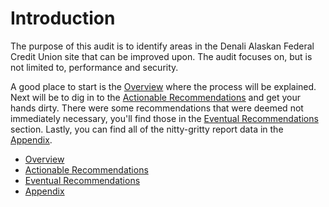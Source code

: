 Introduction
=======

The purpose of this audit is to identify areas in the Denali Alaskan Federal Credit Union site that can be improved upon. The audit focuses on, but is not limited to, performance and security.

A good place to start is the [Overview](overview.md) where the process will be explained. Next will be to dig in to the [Actionable Recommendations](actionable_recommendations.md) and get your hands dirty. There were some recommendations that were deemed not immediately necessary, you'll find those in the [Eventual Recommendations](down_the_road_recommendations.md) section. Lastly, you can find all of the nitty-gritty report data in the [Appendix](appendix.md).

* [Overview](overview.md)
* [Actionable Recommendations](actionable_recommendations.md)
* [Eventual Recommendations](down_the_road_recommendations.md)
* [Appendix](appendix.md)